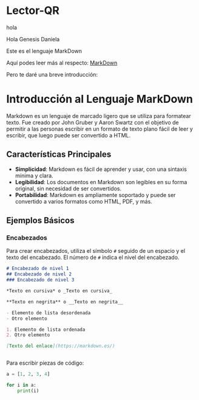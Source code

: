 # Lector-QR 

hola

Hola Genesis Daniela 

Este es el lenguaje MarkDown

Aquí podes leer más al respecto: [MarkDown](https://markdown.es/)

Pero te daré una breve introducción:

# Introducción al Lenguaje MarkDown

Markdown es un lenguaje de marcado ligero que se utiliza para formatear texto. Fue creado por John Gruber y Aaron Swartz con el objetivo de permitir a las personas escribir en un formato de texto plano fácil de leer y escribir, que luego puede ser convertido a HTML.

## Características Principales

- **Simplicidad**: Markdown es fácil de aprender y usar, con una sintaxis mínima y clara.
- **Legibilidad**: Los documentos en Markdown son legibles en su forma original, sin necesidad de ser convertidos.
- **Portabilidad**: Markdown es ampliamente soportado y puede ser convertido a varios formatos como HTML, PDF, y más.

## Ejemplos Básicos

### Encabezados

Para crear encabezados, utiliza el símbolo `#` seguido de un espacio y el texto del encabezado. El número de `#` indica el nivel del encabezado.

```markdown
# Encabezado de nivel 1
## Encabezado de nivel 2
### Encabezado de nivel 3

*Texto en cursiva* o _Texto en cursiva_

**Texto en negrita** o __Texto en negrita__

- Elemento de lista desordenada
- Otro elemento

1. Elemento de lista ordenada
2. Otro elemento

[Texto del enlace](https://markdown.es/)



```

Para escribir piezas de código: 

```Python
a = [1, 2, 3, 4]

for i in a:
    print(i)

```